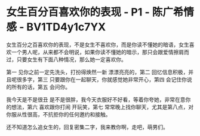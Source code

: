 # 女生百分百喜欢你的表现 - P1 - 陈广希情感 - BV1TD4y1c7YX

女生百分之百喜欢你的表现，不是女生不喜欢你，而是你读不懂她的暗语，女生喜欢一个男人呢，从来都不会明说，如果你读不懂她的暗示，那只会跟爱情擦肩而过，只要女生有下面八种情况，那么她一定喜欢你。

第一 见你之前一定先洗头，打扮得焕然一新 漂漂亮亮的，第二 回忆信息积极，并且呢很多字，第三 只要跟你在一起聊天，你就感觉她非常开心，第四 会记住你说的所有的话，第五 会问你。

我今天是不是很丑 是不是很胖，我今天衣服好不好看，等着你夸她，非常在意你的想法，第六 喜欢跟你打闹 开玩笑，第七 常常晚上找你聊天，尤其是第八点，对你服从性很高，不抗拒你的任何邀约和接触。

还不知道怎么追女生的，回复密集二字，我来教你啊，走吧，萌男们。